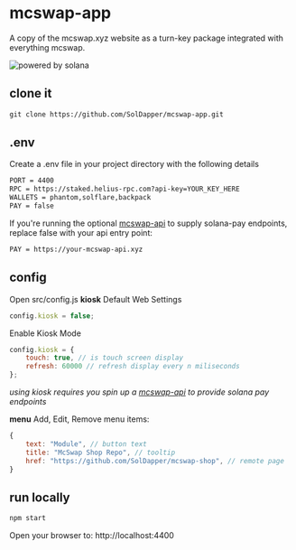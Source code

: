 # mcswap-app
A copy of the mcswap.xyz website as a turn-key package integrated with everything mcswap. 

![powered by solana](https://repository-images.githubusercontent.com/944753274/1145e6b0-4ad7-4887-acf9-21b9d673a8fd)

## clone it
```html
git clone https://github.com/SolDapper/mcswap-app.git
```

## .env
Create a .env file in your project directory with the following details
```html
PORT = 4400
RPC = https://staked.helius-rpc.com?api-key=YOUR_KEY_HERE
WALLETS = phantom,solflare,backpack
PAY = false
```

If you're running the optional [mcswap-api](https://github.com/SolDapper/mcswap-api) to supply solana-pay endpoints, replace false with your api entry point:
```html
PAY = https://your-mcswap-api.xyz
```

## config 
Open src/config.js
**kiosk** 
Default Web Settings
```javascript
config.kiosk = false;
```
Enable Kiosk Mode
```javascript
config.kiosk = {
    touch: true, // is touch screen display
    refresh: 60000 // refresh display every n miliseconds
};
```
*using kiosk requires you spin up a [mcswap-api](https://github.com/SolDapper/mcswap-api) to provide solana pay endpoints*

**menu**
Add, Edit, Remove menu items:
```javascript
{
    text: "Module", // button text
    title: "McSwap Shop Repo", // tooltip
    href: "https://github.com/SolDapper/mcswap-shop", // remote page
}
```

## run locally
```html
npm start
```
Open your browser to: http://localhost:4400